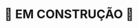 # 🚧 EM CONSTRUÇÃO 🚧

<!-- ### ⚠️ Exercícios realizados durante o curso da
Trybe, todos os enunciado e códigos descritos nesse README são de total propriedade intelectual da Trybe podendo sofrer sansões jurídicas caso seja utilizado de
forma indevida, classificadas como cópia intelectual e plagio.

### ⚠️ Todo o código contido nos arquivos desse
diretório foram desenvolvidos por mim utilizando o conhecimento adquirido durante o curso e executando os exercícios propostos
abaixo:

<hr>
<br>
<br> -->

<!-- TEXTO:
Enunciado dos exercícios -->